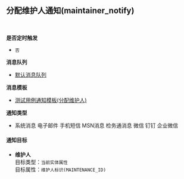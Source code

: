 ## 分配维护人通知(maintainer_notify) <!-- {docsify-ignore-all} -->



<br>
<p class="panel-title"><b>是否定时触发</b></p>

* `否`

<p class="panel-title"><b>消息队列</b></p>

* [默认消息队列](index/notify_index)

<p class="panel-title"><b>消息模板</b></p>

* [测试用例通知模板(分配维护人)](index/notify_index?id=test_case_maintainer)

<p class="panel-title"><b>通知类型</b></p>

* <i class="fa fa-check-square"/></i> 系统消息 <i class="fa fa-square"/></i> 电子邮件 <i class="fa fa-square"/></i> 手机短信 <i class="fa fa-square"/></i> MSN消息 <i class="fa fa-square"/></i> 检务通消息 <i class="fa fa-square"/></i> 微信 <i class="fa fa-square"/></i> 钉钉 <i class="fa fa-square"/></i> 企业微信

#### 通知目标

* **维护人**<br>
  目标类型：`当前实体属性`<br>
  目标属性：`维护人标识(MAINTENANCE_ID)`
